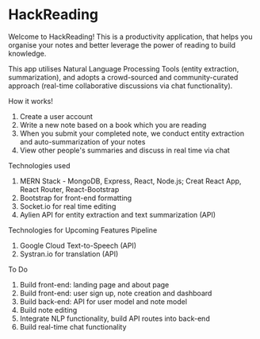 # HackReading

Welcome to HackReading! This is a productivity application, that helps you organise your notes and better leverage the power of reading to build knowledge. 

This app utilises Natural Language Processing Tools (entity extraction, summarization), and adopts a crowd-sourced and community-curated approach (real-time collaborative discussions via chat functionality). 

How it works!

1. Create a user account
2. Write a new note based on a book which you are reading
3. When you submit your completed note, we conduct entity extraction and auto-summarization of your notes
4. View other people's summaries and discuss in real time via chat

Technologies used

1. MERN Stack - MongoDB, Express, React, Node.js; Creat React App, React Router, React-Bootstrap
2. Bootstrap for front-end formatting
3. Socket.io for real time editing
4. Aylien API for entity extraction and text summarization (API)

Technologies for Upcoming Features Pipeline

1. Google Cloud Text-to-Speech (API)
2. Systran.io for translation (API)

To Do

1. Build front-end: landing page and about page
2. Build front-end: user sign up, note creation and dashboard 
3. Build back-end: API for user model and note model 
4. Build note editing
5. Integrate NLP functionality, build API routes into back-end
6. Build real-time chat functionality

